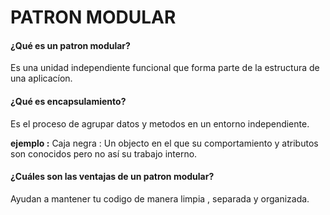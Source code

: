 PATRON MODULAR
===================

#### ¿Qué es un patron modular?
Es una unidad independiente funcional que forma parte de la estructura de una aplicacíon.

#### ¿Qué es encapsulamiento?
Es el proceso de agrupar datos y metodos en un entorno independiente.

**ejemplo :**
Caja negra : Un objecto en el que su comportamiento y atributos son conocidos pero
no así su trabajo interno.

#### ¿Cuáles son las ventajas de un patron modular?
Ayudan a mantener tu codigo de manera limpia , separada y organizada.
